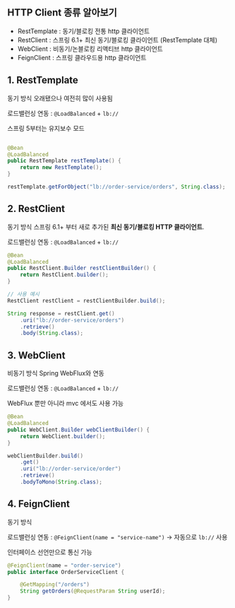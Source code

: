 ## HTTP Client 종류 알아보기

- RestTemplate : 동기/블로킹 전통 http 클라이언트
- RestClient : 스프링 6.1+ 최신 동기/블로킹 클라이언트 (RestTemplate 대체)
- WebClient : 비동기/논블로킹 리액티브 http 클라이언트
- FeignClient : 스프링 클라우드용 http 클라이언트

## 1. RestTemplate
동기 방식
오래됐으나 여전히 많이 사용됨

로드밸런싱 연동 : `@LoadBalanced` + `lb://`

스프링 5부터는 유지보수 모드

```java

@Bean
@LoadBalanced
public RestTemplate restTemplate() {
	return new RestTemplate();
}

restTemplate.getForObject("lb://order-service/orders", String.class);
```

## 2. RestClient
동기 방식
스프링 6.1+ 부터 새로 추가된 **최신 동기/블로킹 HTTP 클라이언트**.

로드밸런싱 연동 : `@LoadBalanced` + `lb://`

```java
@Bean
@LoadBalanced
public RestClient.Builder restClientBuilder() {
    return RestClient.builder();
}

// 사용 예시
RestClient restClient = restClientBuilder.build();

String response = restClient.get()
    .uri("lb://order-service/orders")
    .retrieve()
    .body(String.class);
```


## 3. WebClient
비동기 방식
Spring WebFlux와 연동

로드밸런싱 연동 : `@LoadBalanced` + `lb://`

WebFlux 뿐만 아니라 mvc 에서도 사용 가능

```java
@Bean
@LoadBalanced
public WebClient.Builder webClientBuilder() {
	return WebClient.builder();
}

webClientBuilder.build()
	.get()
	.uri("lb://order-service/order")
	.retrieve()
	.bodyToMono(String.class);
```

## 4. FeignClient
동기 방식

로드밸런싱 연동 : `@FeignClient(name = "service-name")` -> 자동으로 `lb://` 사용

인터페이스 선언만으로 통신 가능

```java
@FeignClient(name = "order-service")
public interface OrderServiceClient {

	@GetMapping("/orders")
	String getOrders(@RequestParam String userId);
}
```